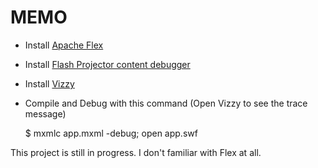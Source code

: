 MEMO
=====

* Install [Apache Flex](http://flex.apache.org/)
* Install [Flash Projector content debugger](http://www.adobe.com/support/flashplayer/downloads.html)
* Install [Vizzy](https://code.google.com/p/flash-tracer/downloads/list)
* Compile and Debug with this command (Open Vizzy to see the trace message)

    $ mxmlc app.mxml -debug; open app.swf


This project is still in progress. I don't familiar with Flex at all.
